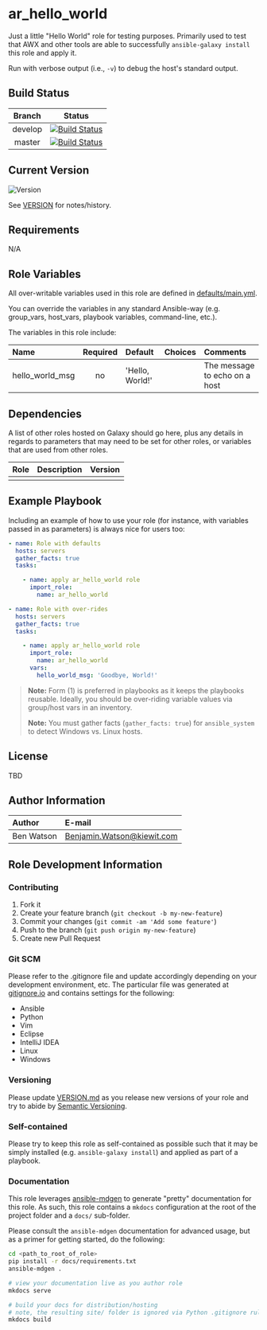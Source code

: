 # ar_hello_world

Just a little "Hello World" role for testing purposes.  Primarily used to test
that AWX and other tools are able to successfully `ansible-galaxy install` this
role and apply it.

Run with verbose output (i.e., `-v`) to debug the host's standard output.

## Build Status

|Branch|Status|
|:---:|:---:|
|develop|[![Build Status](https://jenkins.kiewit.com/buildStatus/icon?job=ar_hello_world/develop)](https://jenkins.kiewit.com/job/ar_hello_world/develop)|
|master|[![Build Status](https://jenkins.kiewit.com/buildStatus/icon?job=ar_hello_world/master)](https://jenkins.kiewit.com/job/ar_hello_world/master)|

## Current Version

![Version](https://img.shields.io/badge/version-v1.1.0-blue.svg)

See [VERSION](./VERSION.md) for notes/history.

## Requirements

N/A

## Role Variables

All over-writable variables used in this role are defined in [defaults/main.yml](./defaults/main.yml).

You can override the variables in any standard Ansible-way (e.g. group_vars,
host_vars, playbook variables, command-line, etc.).

The variables in this role include:

|Name|Required|Default|Choices|Comments|
|:---|:------:|:------|:------|:-------|
|hello_world_msg|no|'Hello, World!'| |The message to echo on a host|

## Dependencies

A list of other roles hosted on Galaxy should go here, plus any details in
regards to parameters that may need to be set for other roles, or variables
that are used from other roles.

|Role|Description|Version|
|:---|:----------|:-----:|
| | | |

## Example Playbook

Including an example of how to use your role (for instance, with variables
passed in as parameters) is always nice for users too:

```yaml
- name: Role with defaults
  hosts: servers
  gather_facts: true
  tasks:

    - name: apply ar_hello_world role
      import_role:
        name: ar_hello_world
```

```yaml
- name: Role with over-rides
  hosts: servers
  gather_facts: true
  tasks:

    - name: apply ar_hello_world role
      import_role:
        name: ar_hello_world
      vars:
        hello_world_msg: 'Goodbye, World!'
```

> **Note:** Form (1) is preferred in playbooks as it keeps the playbooks reusable.
> Ideally, you should be over-riding variable values via group/host vars in an
> inventory.
>
> **Note:** You must gather facts (`gather_facts: true`) for `ansible_system` to
> detect Windows vs. Linux hosts.

## License

TBD

## Author Information

|Author|E-mail|
|:---|:---|
|Ben Watson|Benjamin.Watson@kiewit.com|

## Role Development Information

### Contributing

1. Fork it
1. Create your feature branch (`git checkout -b my-new-feature`)
1. Commit your changes (`git commit -am 'Add some feature'`)
1. Push to the branch (`git push origin my-new-feature`)
1. Create new Pull Request

### Git SCM

Please refer to the .gitignore file and update accordingly depending on your
development environment, etc.  The particular file was generated at
[gitignore.io](https://www.gitignore.io/) and contains settings for the
following:

* Ansible
* Python
* Vim
* Eclipse
* IntelliJ IDEA
* Linux
* Windows

### Versioning

Please update [VERSION.md](./VERSION.md) as you release new versions of your
role and try to abide by
[Semantic Versioning](http://semver.org/spec/v2.0.0.html).

### Self-contained

Please try to keep this role as self-contained as possible such that it may be
simply installed (e.g. `ansible-galaxy install`) and applied as part of a
playbook.

### Documentation

This role leverages [ansible-mdgen](https://murphypetercl.github.io/ansible-mdgen/)
to generate "pretty" documentation for this role.  As such, this role contains a
`mkdocs` configuration at the root of the project folder and a `docs/`
sub-folder.

Please consult the `ansible-mdgen` documentation for advanced usage, but as a
primer for getting started, do the following:

```bash
cd <path_to_root_of_role>
pip install -r docs/requirements.txt
ansible-mdgen .

# view your documentation live as you author role
mkdocs serve

# build your docs for distribution/hosting
# note, the resulting site/ folder is ignored via Python .gitignore rules
mkdocs build
```
